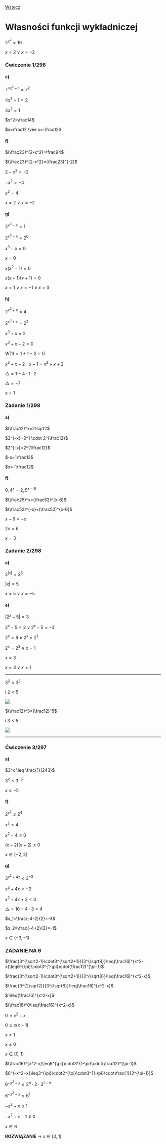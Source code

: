 [Wstecz](../matematyka.md)

# Własności funkcji wykładniczej

$`2^{x^2}=16`$

$`x=2 \vee x=-2`$

### Ćwiczenie 1/296

#### e)

$`7^{4x^2+1}=7^2`$

$`4x^2+1=2`$

$`4x^2=1`$

$`x^2=\frac14`$

$`x=\frac12 \vee x=-\frac12`$

#### f)

$`(\frac23)^{2-x^2}=\frac94`$

$`(\frac23)^{2-x^2}=(\frac23)^{-2}`$

$`2-x^2=-2`$

$`-x^2=-4`$

$`x^2=4`$

$`x=2 \vee x=-2`$

#### g)

$`2^{x^3-x}=1`$

$`2^{x^3-x}=2^0`$

$`x^3-x=0`$

$`x=0`$

$`x(x^2-1)=0`$

$`x(x-1)(x+1)=0`$

$`x=1 \vee x=-1 \vee x=0`$

#### h)

$`2^{x^3+x}=4`$

$`2^{x^3+x}=2^2`$

$`x^3+x=2`$

$`x^3+x-2=0`$

$`W(1)=1+1-2=0`$

$`x^3+x-2:x-1=x^2+x+2`$

$`\triangle=1-4 \cdot 1 \cdot 2`$

$`\triangle=-7`$

$`x=1`$

### Zadanie 1/298

#### a)

$`(\frac12)^x=2\sqrt2`$

$`2^{-x}=2^1 \cdot 2^{\frac12}`$

$`2^{-x}=2^{1\frac12}`$

$`-x=1\frac12`$

$`x=-1\frac12`$

#### f)

$`0,4^x=2,5^{x-6}`$

$`(\frac25)^x=(\frac52)^{x-6}`$

$`(\frac52)^{-x}=(\frac52)^{x-6}`$

$`x-6=-x`$

$`2x=6`$

$`x=3`$

### Zadanie 2/298

#### a)

$`2^{|x|}=2^5`$

$`|x|=5`$

$`x=5 \vee x=-5`$

#### e)

$`|2^x-5|=3`$

$`2^x-5=3 \vee 2^x-5=-3`$

$`2^x=8 \vee 2^x=2^1`$

$`2^x=2^3 \vee x=1`$

$`x=3`$

$`x=3 \vee x=1`$

<hr>

$`3^2<3^5`$

i $`2<5`$

![](3dox.png)

$`(\frac12)^3>(\frac12)^5`$

i $`3<5`$

![](1na2dox.png)

<hr>

### Ćwiczenie 3/297

#### a)

$`3^x \leq \frac{1}{243}`$

$`3^x \leq 3^{-5}`$

$`x \leq -5`$

#### f)

$`2^{x^2} \leq 2^4`$

$`x^2 \leq 4`$

$`x^2-4 \leq 0`$

$`(x-2)(x+2) \leq 0`$

$`x \in [-2,2]`$

#### g)

$`3^{x^2+4x}<3^{-3}`$

$`x^2+4x<-3`$

$`x^2+4x+3<0`$

$`\triangle=16-4 \cdot 3=4`$

$`x_1=\frac{-4-2}{2}=-3`$

$`x_2=\frac{-4+2}{2}=-1`$

$`x \in (-3,-1)`$

### ZADANIE NA 6

$`\frac{3^{\sqrt2-1}\cdot3^{\sqrt2+1}}{3^{\sqrt8}}\leq(\frac16)^{x^2-x}\leq6^{\pi}\cdot3^{1-\pi}\cdot(\frac12)^{\pi-1}`$

$`\frac{3^{\sqrt2-1}\cdot3^{\sqrt2+1}}{3^{\sqrt8}}\leq(\frac16)^{x^2-x}`$

$`\frac{3^{2\sqrt2}}{3^{\sqrt8}}\leq(\frac16)^{x^2-x}`$

$`1\leq(\frac16)^{x^2-x}`$

$`(\frac16)^0\leq(\frac16)^{x^2-x}`$

$`0\geq x^2-x`$

$`0\geq x(x-1)`$

$`x\geq 1`$

$`x\leq 0`$

$`x \in [0,1]`$

$`(\frac16)^{x^2-x}\leq6^{\pi}\cdot3^{1-\pi}\cdot(\frac12)^{\pi-1}`$

$`6^{-x^2+x}\leq3^{\pi}\cdot2^{\pi}\cdot3^{1-\pi}\cdot\frac{1}{2^{\pi-1}}`$

$`6^{-x^2+x}\leq3^{\pi}\cdot2\cdot3^{1-\pi}`$

$`6^{-x^2+x}\leq6^1`$

$`-x^2+x\leq1`$

$`-x^2+x-1\leq0`$

$`x\in\mathbb{R}`$

**ROZWIĄZANIE** -> $`x\in[0,1]`$